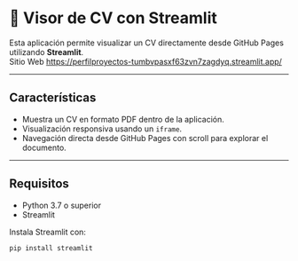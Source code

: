 # 📄 Visor de CV con Streamlit

Esta aplicación permite visualizar un CV directamente desde GitHub Pages utilizando **Streamlit**.  
Sitio Web
https://perfilproyectos-tumbvpasxf63zvn7zagdyq.streamlit.app/

---

## Características

- Muestra un CV en formato PDF dentro de la aplicación.
- Visualización responsiva usando un `iframe`.
- Navegación directa desde GitHub Pages con scroll para explorar el documento.

---

## Requisitos

- Python 3.7 o superior
- Streamlit

Instala Streamlit con:

```bash
pip install streamlit
